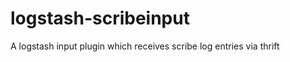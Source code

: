 logstash-scribeinput
====================

A logstash input plugin which receives scribe log entries via thrift
